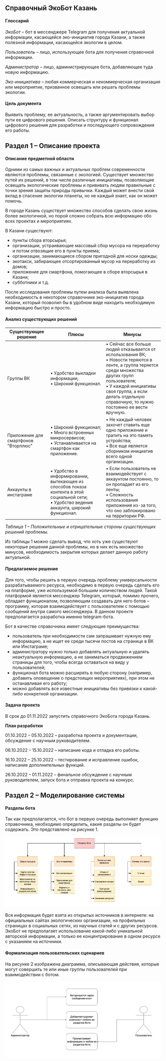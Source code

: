 ## Справочный ЭкоБот Казань
#### Глоссарий

<i>ЭкоБот</i> – бот в мессенджере Telegram для получения актуальной информации, касающейся эко-инициатив города Казани, а также полезной информации, касающейся экологии в целом.<br>

<i>Пользователь</i> – лицо, использующее бота для получения справочной информации.<br>

<i>Администратор</i> – лицо, администрирующее бота, добавляющее туда новую информацию.<br>

<i>Эко-инициатива</i> – любая коммерческая и некоммерческая организация или мероприятие, призванное освещать или решать проблемы экологии.<br>

#### Цель документа
Выявить проблему, ее актуальность, а также аргументировать выбор пути ее цифрового решения. Описать структуру и функционал цифрового решения для разработки и последующего сопровождения его работы.<br>

## Раздел 1 – Описание проекта
#### Описание предметной области

Одними из самых важных и актуальных проблем современности являются проблемы, связанные с экологией. Существует множество путей их решений, в том числе различные инициативы, позволяющие освещать экологические проблемы и прививать людям правильные с точки зрения защиты природы привычки. Каждый может внести свой вклад в спасение экологии планеты, но не каждый знает, как он может помочь.<br>

В городе Казань существует множество способов сделать свою жизнь более экологичной, но порой сложно собрать всю информацию обо всех проектах и мероприятиях.<br>

В Казани существуют:<br>

- пункты сбора вторсырья;
- организации, устраивающие массовый сбор мусора на переработку и потом отвозящие его в пункты приема;
- организации, занимающиеся сбором пригодной для носки одежды;
- экотакси, забирающее отсортированный мусор на переработку из домов;
- приложение для смартфона, помогающее в сборе вторсырья в Казани;
- субботники и т.д.<br>

После исследования проблемы путем анализа была выявлена необходимость в некотором справочнике эко-инициатив города Казани, который позволил бы в удобном виде находить необходимую информацию быстро и просто.<br>
#### Анализ существующих решений

Существующее решение | Плюсы | Минусы
---------------------|-------|-------
Группы ВК | • Удобство выкладки информации;<br>•	Широкий функционал. | •	Сейчас все больше людей отказывается от использования ВК;<br>•	Новости теряются в ленте, а группа теряется среди множества других групп пользователя;<br>•	У каждой инициативы своя группа, а если делать отдельную справочную, то нужно постоянно ее вести вручную.
Приложение для смартфонов "Вторплюс" | • Широкий функционал;<br>•	Много встроенных микросервисов;<br>•	Устанавливается на смартфон как приложение. | •	Не каждый человек захочет ставить еще одно приложение и тратить на это память устройства;<br>•	Все еще является сборником инициатив всего одной организации.
Аккаунты в инстаграме | • Удобство в информировании, вытекающее из способов показа контента в этой социальной сети;<br>• Удобство ведения аккаунта, широкий функционал. | •	Если пользователь не взаимодействует с аккаунтом постоянно, то он пропадает из его ленты;<br>• Сложность использования приложения из-за того, что оно заблокировано на территории РФ.

<i>Таблица 1 – Положительные и отрицательные стороны существующих решений проблемы.</i><br>

Из таблицы 1 можно сделать вывод, что хоть уже существуют некоторые решения данной проблемы, но в них есть множество минусов, необходимость закрытия которых делает данную работу актуальной.<br>

#### Предлагаемое решение

Для того, чтобы решить в первую очередь проблему универсальности разрабатываемого ресурса, необходимо в первую очередь сделать его на платформе, уже используемой большим количеством людей. Такой платформой является мессенджер Telegram, который, помимо прочего, обладает функционалом, позволяющим создавать для него ботов – программу, которая взаимодействует с пользователем с помощью сообщений внутри самого мессенджера. В данном проекте предполагается разработка именно telegram-бота.<br>

Бот в качестве справочника имеет следующие преимущества:<br>

- пользователь при необходимости сам запрашивает нужную ему информацию, а не ищет ее среди тысячи постов на странице в ВК или Инстаграме;
- администратору нужно только добавлять актуальную и удалять неактуальную информацию, а не заниматься продвижением страницы для того, чтобы всегда оставаться на виду у пользователей;
- функционал бота можно расширять в любую сторону (например, добавить оповещение о предстоящих мероприятиях), при этом не останавливая его работу;
- можно добавлять все известные инициативы без привязки к какой-либо конкретной организации.<br>

#### Задача проекта

В срок до 01.11.2022 запустить справочного ЭкоБота города Казань.<br>

<b>План разработки</b>

01.10.2022 – 05.10.2022 – разработка проекта и документации, обсуждение с научным руководителем.<br>

06.10.2022 – 15.10.2022 – написание кода и отладка его работы.<br>

16.10.2022 – 25.10.2022 – тестирование и исправление ошибок, написание дополнительных функций.<br>

26.10.2022 – 01.11.2022 – финальное обсуждение с научным руководителем, запуск бота и отправка проекта на конкурс.<br>

## Раздел 2 – Моделирование системы

#### Разделы бота

Так как предполагается, что бот в первую очередь выполняет функцию справочника, необходимо определить, какие разделы он будет содержать. Это представлено на рисунке 1.<br>

![decomposition](images/structure_decomposition.png)

Вся информация будет взята из открытых источников в интернете: на официальных сайтах экологических организации, на профильных страницах в социальных сетях, из научных статей и с других ресурсов. ЭкоБот не предполагает использование какой-либо уникальной авторской информации, а только ее концентрирование в одном ресурсе с указанием на источники.<br>

#### Формализация пользовательских сценариев

На рисунке 2 изображена диаграмма, описывающая действия, которые могут совершить те или иные группы пользователей при взаимодействии с ботом.<br>

![usecase](images/usecase.png)
